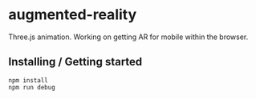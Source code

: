 # augmented-reality

Three.js animation. Working on getting AR for mobile within the browser. 

## Installing / Getting started

```shell
npm install
npm run debug
```


